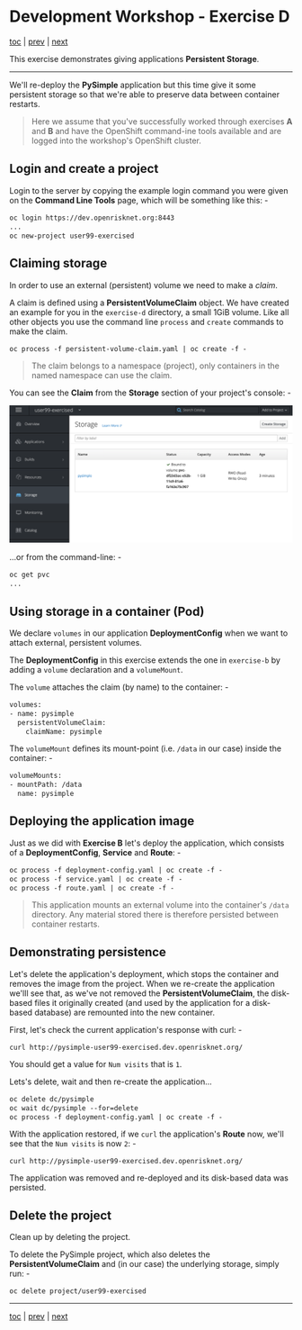 # Development Workshop - Exercise D

[toc](../README.md) | [prev](../tutorial-3/README.md) | [next](../tutorial-4/README.md)

This exercise demonstrates giving applications **Persistent Storage**.

---

We'll re-deploy the **PySimple** application but this time give it some
persistent storage so that we're able to preserve data between container
restarts.

>   Here we assume that you've successfully worked through exercises **A**
    and **B** and have the OpenShift command-ine tools available and are
    logged into the workshop's OpenShift cluster.

## Login and create a project
Login to the server by copying the example login command you were given on the
**Command Line Tools** page, which will be something like this: -

    oc login https://dev.openrisknet.org:8443
    ...
    oc new-project user99-exercised

## Claiming storage
In order to use an external (persistent) volume we need to make a _claim_.

A claim is defined using a **PersistentVolumeClaim** object. We have
created an example for you in the `exercise-d` directory, a small 1GiB
volume. Like all other objects you use the command line `process` and
`create` commands to make the claim.

    oc process -f persistent-volume-claim.yaml | oc create -f -

>   The claim belongs to a namespace (project), only containers in the named
    namespace can use the claim.

You can see the **Claim** from the **Storage** section of your project's
console: -

![](screen-1.png)

...or from the command-line: -

    oc get pvc
    ...
    
## Using storage in a container (Pod)
We declare `volumes` in our application **DeploymentConfig** when we want to
attach external, persistent volumes.

The **DeploymentConfig** in this exercise extends the one in `exercise-b`
by adding a `volume` declaration and a `volumeMount`.

The `volume` attaches the claim (by name) to the container: -

    volumes:
    - name: pysimple
      persistentVolumeClaim:
        claimName: pysimple

The `volumeMount` defines its mount-point (i.e. `/data` in our case)
inside the container: -

    volumeMounts:
    - mountPath: /data
      name: pysimple

## Deploying the application image
Just as we did with **Exercise B** let's deploy the application, which consists
of a **DeploymentConfig**, **Service** and **Route**: -

    oc process -f deployment-config.yaml | oc create -f -
    oc process -f service.yaml | oc create -f -
    oc process -f route.yaml | oc create -f -

>   This application mounts an external volume into the container's
    `/data` directory. Any material stored there is therefore persisted
    between container restarts.

## Demonstrating persistence
Let's delete the application's deployment, which stops the container and
removes the image from the project. When we re-create the application
we'lll see that, as we've not removed the **PersistentVolumeClaim**, the
disk-based files it originally created (and used by the application for a
disk-based database) are remounted into the new container.

First, let's check the current application's response with curl: -

    curl http://pysimple-user99-exercised.dev.openrisknet.org/

You should get a value for `Num visits` that is `1`.

Lets's delete, wait and then re-create the application...

    oc delete dc/pysimple
    oc wait dc/pysimple --for=delete
    oc process -f deployment-config.yaml | oc create -f -

With the application restored, if we `curl` the application's **Route** now,
we'll see that the `Num visits` is now `2`: -

    curl http://pysimple-user99-exercised.dev.openrisknet.org/

The application was removed and re-deployed and its disk-based data was
persisted.

## Delete the project
Clean up by deleting the project.

To delete the PySimple project, which also deletes the **PersistentVolumeClaim**
and (in our case) the underlying storage, simply run: -

    oc delete project/user99-exercised

---

[toc](../README.md) | [prev](../tutorial-3/README.md) | [next](../tutorial-4/README.md)
